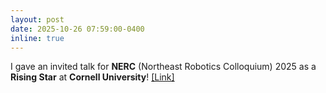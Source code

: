 ```yaml
---
layout: post
date: 2025-10-26 07:59:00-0400
inline: true
---
```


I gave an invited talk for __NERC__ (Northeast Robotics Colloquium) 2025 as a __Rising Star__ at __Cornell University__! [[Link]](https://nerc2025.cis.cornell.edu/)
